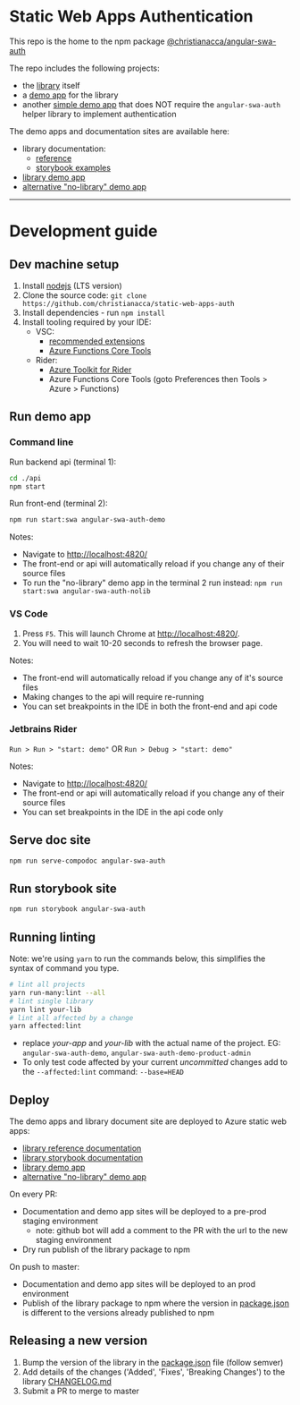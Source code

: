 # Static Web Apps Authentication

This repo is the home to the npm package [@christianacca/angular-swa-auth](https://www.npmjs.com/package/@christianacca/angular-swa-auth)

The repo includes the following projects:

* the [library](libs/angular-swa-auth/README.md) itself
* a [demo app](apps/angular-swa-auth-demo) for the library
* another [simple demo app](apps/angular-swa-auth-nolib) that does NOT require the <code>angular-swa-auth</code> helper library to implement authentication

The demo apps and documentation sites are available here:

* library documentation: 
  - [reference](https://docs.angular-swa-auth.codingdemo.co.uk)
  - [storybook examples](https://stories.angular-swa-auth.codingdemo.co.uk)
* [library demo app](https://angular-swa-auth.codingdemo.co.uk)
* [alternative "no-library" demo app](https://angular-swa-auth-nolib.codingdemo.co.uk)

---

# Development guide

## Dev machine setup

1. Install [nodejs](https://nodejs.org/en/) (LTS version)
2. Clone the source code: `git clone https://github.com/christianacca/static-web-apps-auth`
3. Install dependencies - run `npm install`
4. Install tooling required by your IDE:
   - VSC: 
      - [recommended extensions](.vscode/extensions.json)
      - [Azure Functions Core Tools](https://github.com/Azure/azure-functions-core-tools#installing)
   - Rider:
      - [Azure Toolkit for Rider](https://plugins.jetbrains.com/plugin/11220-azure-toolkit-for-rider)
      - Azure Functions Core Tools (goto Preferences then Tools > Azure > Functions)

## Run demo app

### Command line

Run backend api (terminal 1):
```bash
cd ./api
npm start
```

Run front-end (terminal 2):
```bash
npm run start:swa angular-swa-auth-demo
```

Notes:
* Navigate to <http://localhost:4820/>
* The front-end or api will automatically reload if you change any of their source files
* To run the "no-library" demo app in the terminal 2 run instead: `npm run start:swa angular-swa-auth-nolib`

### VS Code

1. Press `F5`. This will launch Chrome at <http://localhost:4820/>.
2. You will need to wait 10-20 seconds to refresh the browser page.

Notes:
* The front-end will automatically reload if you change any of it's source files 
* Making changes to the api will require re-running
* You can set breakpoints in the IDE in both the front-end and api code

### Jetbrains Rider

`Run > Run > "start: demo"` OR `Run > Debug > "start: demo"`

Notes:
* Navigate to <http://localhost:4820/>
* The front-end or api will automatically reload if you change any of their source files
* You can set breakpoints in the IDE in the api code only

## Serve doc site

```bash
npm run serve-compodoc angular-swa-auth
```

## Run storybook site

```bash
npm run storybook angular-swa-auth
```

## Running linting

Note: we're using `yarn` to run the commands below, this simplifies the syntax of command you type.

```bash
# lint all projects
yarn run-many:lint --all
# lint single library
yarn lint your-lib
# lint all affected by a change
yarn affected:lint
```

- replace _your-app_ and _your-lib_ with the actual name of the project. EG: `angular-swa-auth-demo`, `angular-swa-auth-demo-product-admin`
- To only test code affected by your current _uncommitted_ changes add to the `--affected:lint` command: `--base=HEAD`


## Deploy

The demo apps and library document site are deployed to Azure static web apps:

* [library reference documentation](https://portal.azure.com/#@christiancrowhurstgmail.onmicrosoft.com/resource/subscriptions/44835aa1-a779-412a-8225-7422ff9a4f33/resourceGroups/angular-swa-auth-docs/providers/Microsoft.Web/staticSites/angular-swa-auth-docs/staticsite)
* [library storybook documentation](https://portal.azure.com/#@christiancrowhurstgmail.onmicrosoft.com/resource/subscriptions/44835aa1-a779-412a-8225-7422ff9a4f33/resourcegroups/angular-swa-auth-stories/providers/Microsoft.Web/staticSites/angular-swa-auth-stories/staticsite)
* [library demo app](https://portal.azure.com/#@christiancrowhurstgmail.onmicrosoft.com/resource/subscriptions/44835aa1-a779-412a-8225-7422ff9a4f33/resourceGroups/angular-swa-auth-demo/providers/Microsoft.Web/staticSites/angular-swa-auth-demo/staticsite)
* [alternative "no-library" demo app](https://portal.azure.com/#@christiancrowhurstgmail.onmicrosoft.com/resource/subscriptions/44835aa1-a779-412a-8225-7422ff9a4f33/resourceGroups/angular-swa-auth-nolib/providers/Microsoft.Web/staticSites/angular-swa-auth-nolib/staticsite)

On every PR:

* Documentation and demo app sites will be deployed to a pre-prod staging environment 
  * note: github bot will add a comment to the PR with the url to the new staging environment
* Dry run publish of the library package to npm

On push to master:

* Documentation and demo app sites will be deployed to an prod environment
* Publish of the library package to npm where the version in [package.json](libs/angular-swa-auth/package.json) is different to the versions already published to npm

## Releasing a new version

1. Bump the version of the library in the [package.json](libs/angular-swa-auth/package.json) file (follow semver)
2. Add details of the changes ('Added', 'Fixes', 'Breaking Changes') to the library [CHANGELOG.md](libs/angular-swa-auth/CHANGELOG.md)
3. Submit a PR to merge to master
